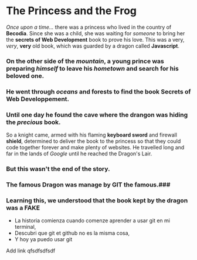 # The Princess and the Frog
*Once upon a time...* there was a princess who lived in the country of **Becodia**.
Since she was a child, she was waiting for *someone* to bring her the **secrets of Web Development** book to prove his love.
This was a very, *very*, **very** old book, which was guarded by a dragon called **Javascript**.

### On the other side of the *mountain*, a young prince was preparing *himself* to leave his *hometown* and search for his **beloved** one.

### He went through *oceans* and **forests** to find the book **Secrets of Web Developpement**.

### Until one day he found the **cave** where the drangon was hiding the *precious* book.  
So a knight came, armed with his flaming **keyboard sword** and firewall **shield**, determined to deliver the book to the princess so that they could code together forever and make plenty of websites. He travelled long and far in the lands of *Google* until he reached the Dragon's Lair.

### But this wasn't the end of the story. ###
### The famous Dragon was manage by **GIT** the famous.###
### Learning this, we understood that the book kept by the dragon was a **FAKE** ###

* La historia comienza cuando comenze aprender a usar git en mi terminal,
* Descubri que git et github no es la misma cosa,
* Y hoy ya puedo usar git

Add link qfsdfsdfsdf
